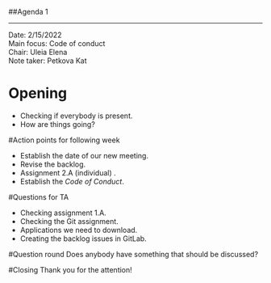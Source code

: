 ##Agenda 1

---

Date:           2/15/2022 \
Main focus:     Code of conduct\
Chair:          Uleia Elena\
Note taker:     Petkova Kat

# Opening
 - Checking if everybody is present.
 - How are things going?
 
#Action points for following week
 - Establish the date of our new meeting.
 - Revise the backlog.
 - Assignment 2.A (individual) .
 - Establish the *Code of Conduct*.
 
#Questions for TA
 - Checking assignment 1.A.
 - Checking the Git assignment.
 - Applications we need to download.
 - Creating the backlog issues in GitLab.

#Question round
Does anybody have something that should be discussed?

#Closing
Thank you for the attention!
